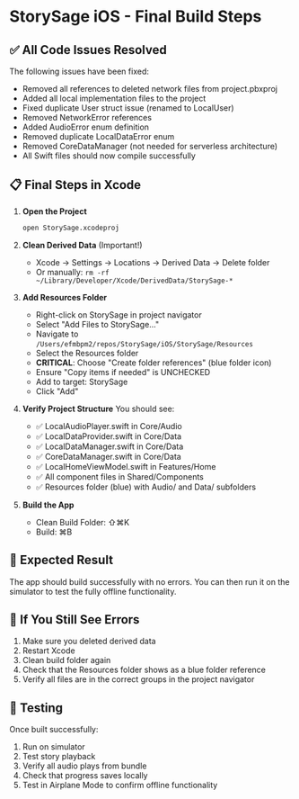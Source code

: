 # StorySage iOS - Final Build Steps

## ✅ All Code Issues Resolved

The following issues have been fixed:
- Removed all references to deleted network files from project.pbxproj
- Added all local implementation files to the project
- Fixed duplicate User struct issue (renamed to LocalUser)
- Removed NetworkError references
- Added AudioError enum definition
- Removed duplicate LocalDataError enum
- Removed CoreDataManager (not needed for serverless architecture)
- All Swift files should now compile successfully

## 📋 Final Steps in Xcode

1. **Open the Project**
   ```bash
   open StorySage.xcodeproj
   ```

2. **Clean Derived Data** (Important!)
   - Xcode → Settings → Locations → Derived Data → Delete folder
   - Or manually: `rm -rf ~/Library/Developer/Xcode/DerivedData/StorySage-*`

3. **Add Resources Folder**
   - Right-click on StorySage in project navigator
   - Select "Add Files to StorySage..."
   - Navigate to `/Users/efmbpm2/repos/StorySage/iOS/StorySage/Resources`
   - Select the Resources folder
   - **CRITICAL**: Choose "Create folder references" (blue folder icon)
   - Ensure "Copy items if needed" is UNCHECKED
   - Add to target: StorySage
   - Click "Add"

4. **Verify Project Structure**
   You should see:
   - ✅ LocalAudioPlayer.swift in Core/Audio
   - ✅ LocalDataProvider.swift in Core/Data
   - ✅ LocalDataManager.swift in Core/Data
   - ✅ CoreDataManager.swift in Core/Data
   - ✅ LocalHomeViewModel.swift in Features/Home
   - ✅ All component files in Shared/Components
   - ✅ Resources folder (blue) with Audio/ and Data/ subfolders

5. **Build the App**
   - Clean Build Folder: ⇧⌘K
   - Build: ⌘B

## 🎯 Expected Result

The app should build successfully with no errors. You can then run it on the simulator to test the fully offline functionality.

## 🔧 If You Still See Errors

1. Make sure you deleted derived data
2. Restart Xcode
3. Clean build folder again
4. Check that the Resources folder shows as a blue folder reference
5. Verify all files are in the correct groups in the project navigator

## 📱 Testing

Once built successfully:
1. Run on simulator
2. Test story playback
3. Verify all audio plays from bundle
4. Check that progress saves locally
5. Test in Airplane Mode to confirm offline functionality